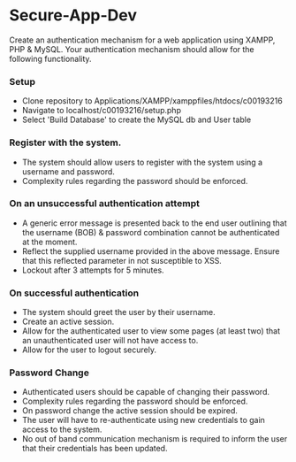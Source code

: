 # Secure-App-Dev

Create an authentication mechanism for a web application using XAMPP, PHP & MySQL. Your authentication mechanism should allow for the following functionality. 

### Setup
* Clone repository to Applications/XAMPP/xamppfiles/htdocs/c00193216
* Navigate to localhost/c00193216/setup.php
* Select 'Build Database' to create the MySQL db and User table

### Register with the system.
* The system should allow users to register with the system using a username and password.
* Complexity rules regarding the password should be enforced.

### On an unsuccessful authentication attempt
* A generic error message is presented back to the end user outlining that the username (BOB) & password combination cannot be authenticated at the moment. 
* Reflect the supplied username provided in the above message. Ensure that this reflected parameter in not susceptible to XSS. 
* Lockout after 3 attempts for 5 minutes.

### On successful authentication 
* The system should greet the user by their username.
* Create an active session.
* Allow for the authenticated user to view some pages (at least two) that an unauthenticated user will not have access to.
* Allow for the user to logout securely. 

### Password Change
* Authenticated users should be capable of changing their password.
* Complexity rules regarding the password should be enforced.
* On password change the active session should be expired.
* The user will have to re-authenticate using new credentials to gain access to the system.
* No out of band communication mechanism is required to inform the user that their credentials has been updated. 
